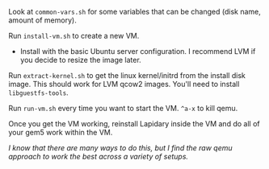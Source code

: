 Look at `common-vars.sh` for some variables that can be changed (disk name, amount of memory).

Run `install-vm.sh` to create a new VM.
- Install with the basic Ubuntu server configuration. I recommend LVM if you decide to resize the image later.

Run `extract-kernel.sh` to get the linux kernel/initrd from the install disk image. This should work for LVM qcow2 images. You'll need to install `libguestfs-tools`.

Run `run-vm.sh` every time you want to start the VM. `^a-x` to kill qemu.

Once you get the VM working, reinstall Lapidary inside the VM and do all of your gem5 work within the VM.

_I know that there are many ways to do this, but I find the raw qemu approach to work the best across a variety of setups._
